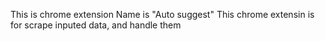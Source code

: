 This is chrome extension
Name is "Auto suggest"
This chrome extensin is for scrape inputed data, and handle them 
